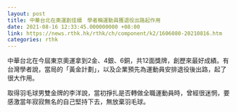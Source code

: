 ```yaml
---
layout: post
title: 中華台北在奧運創佳續　學者稱運動員獲退役出路起作用
date: 2021-08-16 12:33:45.000000000 +08:00
link: https://news.rthk.hk/rthk/ch/component/k2/1606080-20210816.htm
categories: rthk
---
```


中華台北在今屆東京奧運拿到2金、4銀、6銅，共12面獎牌，創歷來最好成績。有台灣學者說，當局的「黃金計劃」，以及企業預先為運動員安排退役後出路，起了很大作用。

取得羽毛球男雙金牌的李洋說，當初掙扎是否轉做全職運動員時，曾經很迷惘，要感激當年寂寂無名的自己堅持下去，無放棄羽毛球。
